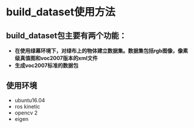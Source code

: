 # build_dataset使用方法

## build_dataset包主要有两个功能：

- **在使用绿幕环境下，对绿布上的物体建立数据集。数据集包括rgb图像，像素级真值图和voc2007版本的xml文件**
- **生成voc2007标准的数据包**

## 使用环境
- ubuntu16.04
- ros kinetic
- opencv 2
- eigen
